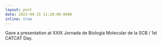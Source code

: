 ```yaml
---
layout: post
date: 2023-09-15 11:20:00-0400
inline: true
---
```


Gave a presentation at XXIX Jornada de Biologia Molecular de la SCB / 1st CATCAT Day. 
